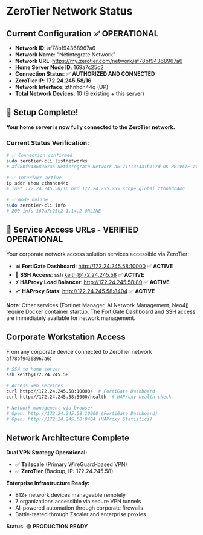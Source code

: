 # ZeroTier Network Status

## Current Configuration ✅ OPERATIONAL

- **Network ID**: af78bf94368967a6
- **Network Name**: "Netintegrate Network"
- **Network URL**: https://my.zerotier.com/network/af78bf94368967a6
- **Home Server Node ID**: 169a7c25c2
- **Connection Status**: ✅ **AUTHORIZED AND CONNECTED**
- **ZeroTier IP**: **172.24.245.58/16**
- **Network Interface**: zthnhdn44q (UP)
- **Total Network Devices**: 10 (9 existing + this server)

## 🎉 Setup Complete!

**Your home server is now fully connected to the ZeroTier network.**

### Current Status Verification:
```bash
# ✅ Connection confirmed
sudo zerotier-cli listnetworks
# af78bf94368967a6 Netintegrate Network a6:71:13:4a:b1:7d OK PRIVATE zthnhdn44q 172.24.245.58/16

# ✅ Interface active
ip addr show zthnhdn44q
# inet 172.24.245.58/16 brd 172.24.255.255 scope global zthnhdn44q

# ✅ Node online
sudo zerotier-cli info  
# 200 info 169a7c25c2 1.14.2 ONLINE
```

## 🚀 Service Access URLs - VERIFIED OPERATIONAL

Your corporate network access solution services accessible via ZeroTier:

- **📊 FortiGate Dashboard**: http://172.24.245.58:10000 ✅ **ACTIVE**
- **🔐 SSH Access**: ssh keith@172.24.245.58 ✅ **ACTIVE**
- **⚡ HAProxy Load Balancer**: http://172.24.245.58:80 ✅ **ACTIVE**
- **📈 HAProxy Stats**: http://172.24.245.58:8404 ✅ **ACTIVE**

**Note**: Other services (Fortinet Manager, AI Network Management, Neo4j) require Docker container startup. The FortiGate Dashboard and SSH access are immediately available for network management.

## Corporate Workstation Access

From any corporate device connected to ZeroTier network `af78bf94368967a6`:

```bash
# SSH to home server
ssh keith@172.24.245.58

# Access web services  
curl http://172.24.245.58:10000/  # FortiGate Dashboard
curl http://172.24.245.58:5000/health  # HAProxy health check

# Network management via browser
# Open: http://172.24.245.58:10000 (FortiGate Dashboard)
# Open: http://172.24.245.58:8404 (HAProxy Statistics)
```

## Network Architecture Complete

**Dual VPN Strategy Operational:**
- ✅ **Tailscale** (Primary WireGuard-based VPN)
- ✅ **ZeroTier** (Backup, IP: 172.24.245.58)

**Enterprise Infrastructure Ready:**
- 812+ network devices manageable remotely
- 7 organizations accessible via secure VPN tunnels
- AI-powered automation through corporate firewalls
- Battle-tested through Zscaler and enterprise proxies

**Status**: 🟢 **PRODUCTION READY**